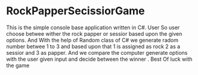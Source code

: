 # RockPapperSecissiorGame
This is the simple console base application written in C#. User So user choose betwee wither the rock papper or sessior based upon the given 
options. And With the help of Random class of C# we generate radom number betwee 1 to 3 and based upon that 1 is assigned as rock 2 as a sessior
and 3 as papper. And we compare the computer generate options with the user given input and decide between the winner . Best Of luck with the game

